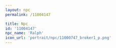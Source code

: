 ```yaml
---
layout: npc
permalink: /11004147

title: Npc
id: '11004147'
npc_name: 'Ralph'
icon_url: 'portrait/npc/11000747_broker1_p.png'
---
```


